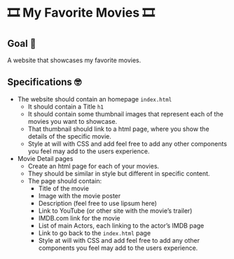 # 🎞 My Favorite Movies 🎞
## Goal 🥅
A website that showcases my favorite movies.


## Specifications 🤓
* The website should contain an homepage `index.html` 
	* It should contain a Title `h1`
	* It should contain some thumbnail images that represent each of the movies you want to showcase.
	* That thumbnail should link to a html page, where you show the details of the specific movie.
	* Style at will with CSS and add feel free to add any other components you feel may add to the users experience.
* Movie Detail pages
	* Create an html page for each of your movies.
	* They should be similar in style but different in specific content.
	* The page should contain:
		* Title of the movie
		* Image with the movie poster
		* Description (feel free to use lipsum here)
		* Link to YouTube (or other site with the movie’s trailer)
		* IMDB.com link for the movie
		* List of main Actors, each linking to the actor’s IMDB page
		* Link to go back to the `index.html` page
		* Style at will with CSS and add feel free to add any other components you feel may add to the users experience.
